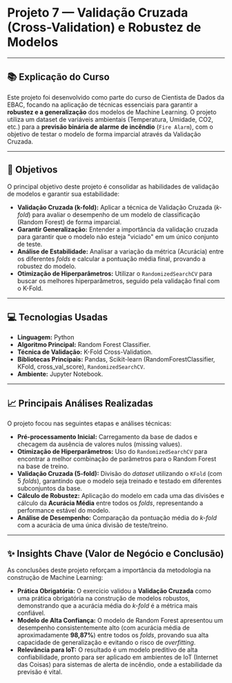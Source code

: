 # Projeto 7 — Validação Cruzada (Cross-Validation) e Robustez de Modelos

---

## 📚 Explicação do Curso
Este projeto foi desenvolvido como parte do curso de Cientista de Dados da EBAC, focando na aplicação de técnicas essenciais para garantir a **robustez e a generalização** dos modelos de Machine Learning. O projeto utiliza um dataset de variáveis ambientais (Temperatura, Umidade, CO2, etc.) para a **previsão binária de alarme de incêndio** (`Fire Alarm`), com o objetivo de testar o modelo de forma imparcial através da Validação Cruzada.

---

## 🎯 Objetivos
O principal objetivo deste projeto é consolidar as habilidades de validação de modelos e garantir sua estabilidade:

* **Validação Cruzada (k-fold):** Aplicar a técnica de Validação Cruzada (*k-fold*) para avaliar o desempenho de um modelo de classificação (Random Forest) de forma imparcial.
* **Garantir Generalização:** Entender a importância da validação cruzada para garantir que o modelo não esteja "viciado" em um único conjunto de teste.
* **Análise de Estabilidade:** Analisar a variação da métrica (Acurácia) entre os diferentes *folds* e calcular a pontuação média final, provando a robustez do modelo.
* **Otimização de Hiperparâmetros:** Utilizar o `RandomizedSearchCV` para buscar os melhores hiperparâmetros, seguido pela validação final com o K-Fold.

---

## 💻 Tecnologias Usadas
* **Linguagem:** Python
* **Algoritmo Principal:** Random Forest Classifier.
* **Técnica de Validação:** K-Fold Cross-Validation.
* **Bibliotecas Principais:** Pandas, Scikit-learn (RandomForestClassifier, KFold, cross_val_score), `RandomizedSearchCV`.
* **Ambiente:** Jupyter Notebook.

---

## 📈 Principais Análises Realizadas
O projeto focou nas seguintes etapas e análises técnicas:

* **Pré-processamento Inicial:** Carregamento da base de dados e checagem da ausência de valores nulos (missing values).
* **Otimização de Hiperparâmetros:** Uso do `RandomizedSearchCV` para encontrar a melhor combinação de parâmetros para o Random Forest na base de treino.
* **Validação Cruzada (5-fold):** Divisão do *dataset* utilizando o `KFold` (com 5 *folds*), garantindo que o modelo seja treinado e testado em diferentes subconjuntos da base.
* **Cálculo de Robustez:** Aplicação do modelo em cada uma das divisões e cálculo da **Acurácia Média** entre todos os *folds*, representando a performance estável do modelo.
* **Análise de Desempenho:** Comparação da pontuação média do *k-fold* com a acurácia de uma única divisão de teste/treino.

---

## ✨ Insights Chave (Valor de Negócio e Conclusão)

As conclusões deste projeto reforçam a importância da metodologia na construção de Machine Learning:

* **Prática Obrigatória:** O exercício validou a **Validação Cruzada** como uma prática obrigatória na construção de modelos robustos, demonstrando que a acurácia média do *k-fold* é a métrica mais confiável.
* **Modelo de Alta Confiança:** O modelo de Random Forest apresentou um desempenho consistentemente alto (com acurácia média de aproximadamente **98,87%**) entre todos os *folds*, provando sua alta capacidade de generalização e evitando o risco de *overfitting*.
* **Relevância para IoT:** O resultado é um modelo preditivo de alta confiabilidade, pronto para ser aplicado em ambientes de IoT (Internet das Coisas) para sistemas de alerta de incêndio, onde a estabilidade da previsão é vital.